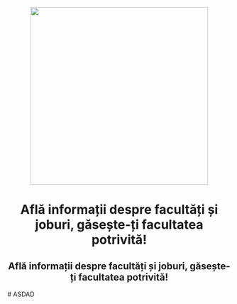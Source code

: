 <p align="center">
  <img src="https://iili.io/Kq9xx9I.png" width="400"/>
</p>

<h1 align="center">Află informații despre facultăți și joburi, găsește-ți facultatea potrivită!</h1>
<h2 align="center">Află informații despre facultăți și joburi, găsește-ți facultatea potrivită!</h2>
# ASDAD
